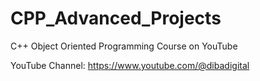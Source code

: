# CPP_Advanced_Projects
C++ Object Oriented Programming Course on YouTube

YouTube Channel: https://www.youtube.com/@dibadigital
